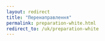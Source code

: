 ```yaml
---
layout: redirect
title: "Перенаправлення"
permalink: preparation-white.html
redirect_to: /uk/preparation-white
---
```

